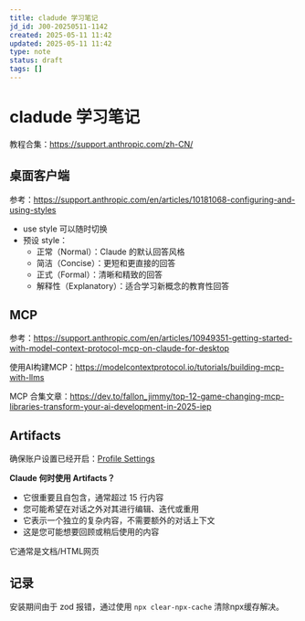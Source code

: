 ```yaml
---
title: cladude 学习笔记
jd_id: J00-20250511-1142
created: 2025-05-11 11:42
updated: 2025-05-11 11:42
type: note
status: draft
tags: []
---
```


# cladude 学习笔记

教程合集：https://support.anthropic.com/zh-CN/

## 桌面客户端

参考：https://support.anthropic.com/en/articles/10181068-configuring-and-using-styles

- use style 可以随时切换
- 预设 style：
    - 正常（Normal）：Claude 的默认回答风格
    - 简洁（Concise）：更短和更直接的回答
    - 正式（Formal）：清晰和精致的回答
    - 解释性（Explanatory）：适合学习新概念的教育性回答

## MCP

参考：https://support.anthropic.com/en/articles/10949351-getting-started-with-model-context-protocol-mcp-on-claude-for-desktop

使用AI构建MCP：https://modelcontextprotocol.io/tutorials/building-mcp-with-llms

MCP 合集文章：https://dev.to/fallon_jimmy/top-12-game-changing-mcp-libraries-transform-your-ai-development-in-2025-iep

## **Artifacts**

确保账户设置已经开启：[Profile Settings](https://claude.ai/settings/profile)

**Claude 何时使用 Artifacts？**

- 它很重要且自包含，通常超过 15 行内容
- 您可能希望在对话之外对其进行编辑、迭代或重用
- 它表示一个独立的复杂内容，不需要额外的对话上下文
- 这是您可能想要回顾或稍后使用的内容

它通常是文档/HTML网页

## 记录

安装期间由于 zod 报错，通过使用 `npx clear-npx-cache` 清除npx缓存解决。